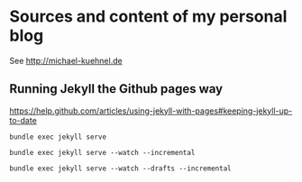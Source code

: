 Sources and content of my personal blog
====

See <http://michael-kuehnel.de>

## Running Jekyll the Github pages way

<https://help.github.com/articles/using-jekyll-with-pages#keeping-jekyll-up-to-date>

```
bundle exec jekyll serve
```
```
bundle exec jekyll serve --watch --incremental
```
```
bundle exec jekyll serve --watch --drafts --incremental
```
